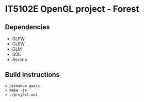 # IT5102E OpenGL project - Forest

## Dependencies

* GLFW
* GLEW
* GLM
* SOIL
* Assimp

## Build instructions

```
> premake4 gmake
> make -j4  
> ./project.out
```
